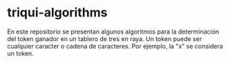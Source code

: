 # triqui-algorithms
En este repositorio se presentan algunos algoritmos para la determinación del token ganador en un tablero de tres en raya. 
Un token puede ser cualquier caracter o cadena de caracteres. Por ejemplo, la "x" se considera un token.
